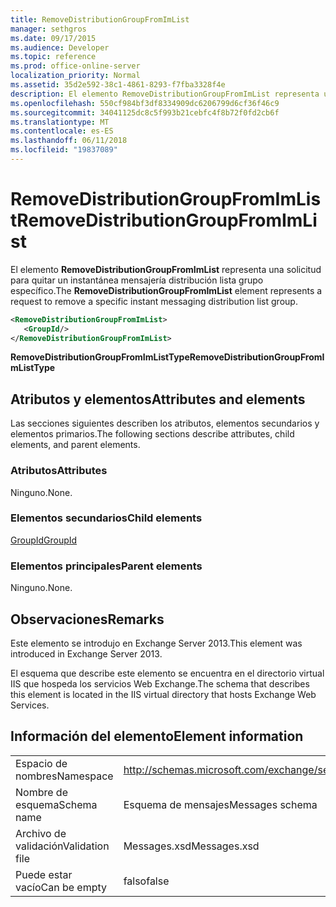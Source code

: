 ```yaml
---
title: RemoveDistributionGroupFromImList
manager: sethgros
ms.date: 09/17/2015
ms.audience: Developer
ms.topic: reference
ms.prod: office-online-server
localization_priority: Normal
ms.assetid: 35d2e592-38c1-4861-8293-f7fba3328f4e
description: El elemento RemoveDistributionGroupFromImList representa una solicitud para quitar un instantánea mensajería distribución lista grupo específico.
ms.openlocfilehash: 550cf984bf3df8334909dc6206799d6cf36f46c9
ms.sourcegitcommit: 34041125dc8c5f993b21cebfc4f8b72f0fd2cb6f
ms.translationtype: MT
ms.contentlocale: es-ES
ms.lasthandoff: 06/11/2018
ms.locfileid: "19837089"
---
```

# <a name="removedistributiongroupfromimlist"></a><span data-ttu-id="0c5ff-103">RemoveDistributionGroupFromImList</span><span class="sxs-lookup"><span data-stu-id="0c5ff-103">RemoveDistributionGroupFromImList</span></span>

<span data-ttu-id="0c5ff-104">El elemento **RemoveDistributionGroupFromImList** representa una solicitud para quitar un instantánea mensajería distribución lista grupo específico.</span><span class="sxs-lookup"><span data-stu-id="0c5ff-104">The **RemoveDistributionGroupFromImList** element represents a request to remove a specific instant messaging distribution list group.</span></span> 
  
```XML
<RemoveDistributionGroupFromImList>
   <GroupId/>
</RemoveDistributionGroupFromImList>
```

 <span data-ttu-id="0c5ff-105">**RemoveDistributionGroupFromImListType**</span><span class="sxs-lookup"><span data-stu-id="0c5ff-105">**RemoveDistributionGroupFromImListType**</span></span>
## <a name="attributes-and-elements"></a><span data-ttu-id="0c5ff-106">Atributos y elementos</span><span class="sxs-lookup"><span data-stu-id="0c5ff-106">Attributes and elements</span></span>

<span data-ttu-id="0c5ff-107">Las secciones siguientes describen los atributos, elementos secundarios y elementos primarios.</span><span class="sxs-lookup"><span data-stu-id="0c5ff-107">The following sections describe attributes, child elements, and parent elements.</span></span>
  
### <a name="attributes"></a><span data-ttu-id="0c5ff-108">Atributos</span><span class="sxs-lookup"><span data-stu-id="0c5ff-108">Attributes</span></span>

<span data-ttu-id="0c5ff-109">Ninguno.</span><span class="sxs-lookup"><span data-stu-id="0c5ff-109">None.</span></span>
  
### <a name="child-elements"></a><span data-ttu-id="0c5ff-110">Elementos secundarios</span><span class="sxs-lookup"><span data-stu-id="0c5ff-110">Child elements</span></span>

[<span data-ttu-id="0c5ff-111">GroupId</span><span class="sxs-lookup"><span data-stu-id="0c5ff-111">GroupId</span></span>](groupid.md)
  
### <a name="parent-elements"></a><span data-ttu-id="0c5ff-112">Elementos principales</span><span class="sxs-lookup"><span data-stu-id="0c5ff-112">Parent elements</span></span>

<span data-ttu-id="0c5ff-113">Ninguno.</span><span class="sxs-lookup"><span data-stu-id="0c5ff-113">None.</span></span>
  
## <a name="remarks"></a><span data-ttu-id="0c5ff-114">Observaciones</span><span class="sxs-lookup"><span data-stu-id="0c5ff-114">Remarks</span></span>

<span data-ttu-id="0c5ff-115">Este elemento se introdujo en Exchange Server 2013.</span><span class="sxs-lookup"><span data-stu-id="0c5ff-115">This element was introduced in Exchange Server 2013.</span></span>
  
<span data-ttu-id="0c5ff-116">El esquema que describe este elemento se encuentra en el directorio virtual IIS que hospeda los servicios Web Exchange.</span><span class="sxs-lookup"><span data-stu-id="0c5ff-116">The schema that describes this element is located in the IIS virtual directory that hosts Exchange Web Services.</span></span>
  
## <a name="element-information"></a><span data-ttu-id="0c5ff-117">Información del elemento</span><span class="sxs-lookup"><span data-stu-id="0c5ff-117">Element information</span></span>

|||
|:-----|:-----|
|<span data-ttu-id="0c5ff-118">Espacio de nombres</span><span class="sxs-lookup"><span data-stu-id="0c5ff-118">Namespace</span></span>  <br/> |http://schemas.microsoft.com/exchange/services/2006/messages  <br/> |
|<span data-ttu-id="0c5ff-119">Nombre de esquema</span><span class="sxs-lookup"><span data-stu-id="0c5ff-119">Schema name</span></span>  <br/> |<span data-ttu-id="0c5ff-120">Esquema de mensajes</span><span class="sxs-lookup"><span data-stu-id="0c5ff-120">Messages schema</span></span>  <br/> |
|<span data-ttu-id="0c5ff-121">Archivo de validación</span><span class="sxs-lookup"><span data-stu-id="0c5ff-121">Validation file</span></span>  <br/> |<span data-ttu-id="0c5ff-122">Messages.xsd</span><span class="sxs-lookup"><span data-stu-id="0c5ff-122">Messages.xsd</span></span>  <br/> |
|<span data-ttu-id="0c5ff-123">Puede estar vacío</span><span class="sxs-lookup"><span data-stu-id="0c5ff-123">Can be empty</span></span>  <br/> |<span data-ttu-id="0c5ff-124">falso</span><span class="sxs-lookup"><span data-stu-id="0c5ff-124">false</span></span>  <br/> |
   

